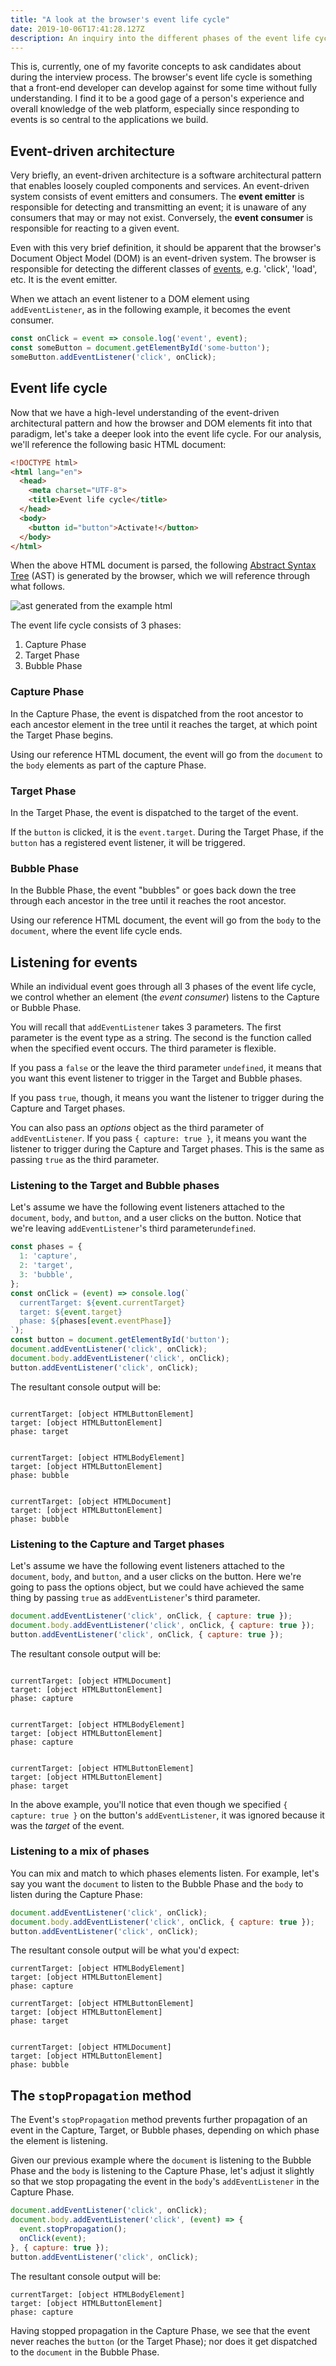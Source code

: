 ```yaml
---
title: "A look at the browser's event life cycle"
date: 2019-10-06T17:41:28.127Z
description: An inquiry into the different phases of the event life cycle.
---
```


This is, currently, one of my favorite concepts to ask candidates about during the interview process. The browser's event life cycle is something that a front-end developer can develop against for some time without fully understanding. I find it to be a good gage of a person's experience and overall knowledge of the web platform, especially since responding to events is so central to the applications we build.

## Event-driven architecture

Very briefly, an event-driven architecture is a software architectural pattern that enables loosely coupled components and services. An event-driven system consists of event emitters and consumers. The __event emitter__ is responsible for detecting and transmitting an event; it is unaware of any consumers that may or may not exist. Conversely, the __event consumer__ is responsible for reacting to a given event.

Even with this very brief definition, it should be apparent that the browser's Document Object Model (DOM) is an event-driven system. The browser is responsible for detecting the different classes of [events](https://html.spec.whatwg.org/#events-2), e.g. 'click', 'load', etc. It is the event emitter.

When we attach an event listener to a DOM element using `addEventListener`, as in the following example, it becomes the event consumer.

```js
const onClick = event => console.log('event', event);
const someButton = document.getElementById('some-button');
someButton.addEventListener('click', onClick);
```

## Event life cycle

Now that we have a high-level understanding of the event-driven architectural pattern and how the browser and DOM elements fit into that paradigm, let's take a deeper look into the event life cycle. For our analysis, we'll reference the following basic HTML document:

```html
<!DOCTYPE html>
<html lang="en">
  <head>
    <meta charset="UTF-8">
    <title>Event life cycle</title>
  </head>
  <body>
    <button id="button">Activate!</button>
  </body>
</html>
```

When the above HTML document is parsed, the following <a href="/glossary/abstract-syntax-tree/">Abstract Syntax Tree</a> (AST) is generated by the browser, which we will reference through what follows.

![ast generated from the example html](html-ast-example.png)

The event life cycle consists of 3 phases:

1. Capture Phase
1. Target Phase
1. Bubble Phase

### Capture Phase

In the Capture Phase, the event is dispatched from the root ancestor to each ancestor element in the tree until it reaches the target, at which point the Target Phase begins.

Using our reference HTML document, the event will go from the `document` to the `body` elements as part of the capture Phase.

### Target Phase

In the Target Phase, the event is dispatched to the target of the event.

If the `button` is clicked, it is the `event.target`. During the Target Phase, if the `button` has a registered event listener, it will be triggered.

### Bubble Phase

In the Bubble Phase, the event "bubbles" or goes back down the tree through each ancestor in the tree until it reaches the root ancestor.

Using our reference HTML document, the event will go from the `body` to the `document`, where the event life cycle ends.

## Listening for events

While an individual event goes through all 3 phases of the event life cycle, we control whether an element (the _event consumer_) listens to the Capture or Bubble Phase.

You will recall that `addEventListener` takes 3 parameters. The first parameter is the event type as a string. The second is the function called when the specified event occurs. The third parameter is flexible.

If you pass a `false` or the leave the third parameter `undefined`, it means that you want this event listener to trigger in the Target and Bubble phases.

If you pass `true`, though, it means you want the listener to trigger during the Capture and Target phases.

You can also pass an _options_ object as the third parameter of `addEventListener`. If you pass `{ capture: true }`, it means you want the listener to trigger during the Capture and Target phases. This is the same as passing `true` as the third parameter.

### Listening to the Target and Bubble phases

Let's assume we have the following event listeners attached to the `document`, `body`, and `button`, and a user clicks on the button. Notice that we're leaving `addEventListener`'s third parameter`undefined`.

```js
const phases = {
  1: 'capture',
  2: 'target',
  3: 'bubble',
};
const onClick = (event) => console.log(`
  currentTarget: ${event.currentTarget}
  target: ${event.target}
  phase: ${phases[event.eventPhase]}
`);
const button = document.getElementById('button');
document.addEventListener('click', onClick);
document.body.addEventListener('click', onClick);
button.addEventListener('click', onClick);
```

The resultant console output will be:

```

currentTarget: [object HTMLButtonElement]
target: [object HTMLButtonElement]
phase: target


currentTarget: [object HTMLBodyElement]
target: [object HTMLButtonElement]
phase: bubble


currentTarget: [object HTMLDocument]
target: [object HTMLButtonElement]
phase: bubble
```

### Listening to the Capture and Target phases

Let's assume we have the following event listeners attached to the `document`, `body`, and `button`, and a user clicks on the button. Here we're going to pass the options object, but we could have achieved the same thing by passing `true` as `addEventListener`'s third parameter.

```js
document.addEventListener('click', onClick, { capture: true });
document.body.addEventListener('click', onClick, { capture: true });
button.addEventListener('click', onClick, { capture: true });
```

The resultant console output will be:

```

currentTarget: [object HTMLDocument]
target: [object HTMLButtonElement]
phase: capture


currentTarget: [object HTMLBodyElement]
target: [object HTMLButtonElement]
phase: capture


currentTarget: [object HTMLButtonElement]
target: [object HTMLButtonElement]
phase: target
```

In the above example, you'll notice that even though we specified `{ capture: true }` on the button's `addEventListener`, it was ignored because it was the _target_ of the event.

### Listening to a mix of phases

You can mix and match to which phases elements listen. For example, let's say you want the `document` to listen to the Bubble Phase and the `body` to listen during the Capture Phase:

```js
document.addEventListener('click', onClick);
document.body.addEventListener('click', onClick, { capture: true });
button.addEventListener('click', onClick);
```

The resultant console output will be what you'd expect:

```
currentTarget: [object HTMLBodyElement]
target: [object HTMLButtonElement]
phase: capture

currentTarget: [object HTMLButtonElement]
target: [object HTMLButtonElement]
phase: target


currentTarget: [object HTMLDocument]
target: [object HTMLButtonElement]
phase: bubble
```

## The `stopPropagation` method

The Event's `stopPropagation` method prevents further propagation of an event in the Capture, Target, or Bubble phases, depending on which phase the element is listening.

Given our previous example where the `document` is listening to the Bubble Phase and the `body` is listening to the Capture Phase, let's adjust it slightly so that we stop propagating the event in the `body`'s `addEventListener` in the Capture Phase.

```js
document.addEventListener('click', onClick);
document.body.addEventListener('click', (event) => {
  event.stopPropagation();
  onClick(event);
}, { capture: true });
button.addEventListener('click', onClick);
```

The resultant console output will be:

```
currentTarget: [object HTMLBodyElement]
target: [object HTMLButtonElement]
phase: capture
```

Having stopped propagation in the Capture Phase, we see that the event never reaches the `button` (or the Target Phase); nor does it get dispatched to the `document` in the Bubble Phase.
